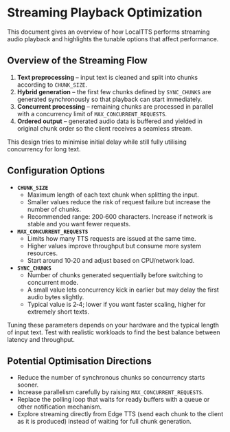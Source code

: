 # Streaming Playback Optimization

This document gives an overview of how LocalTTS performs streaming audio playback and highlights the tunable options that affect performance.

## Overview of the Streaming Flow

1. **Text preprocessing** – input text is cleaned and split into chunks according to `CHUNK_SIZE`.
2. **Hybrid generation** – the first few chunks defined by `SYNC_CHUNKS` are generated synchronously so that playback can start immediately.
3. **Concurrent processing** – remaining chunks are processed in parallel with a concurrency limit of `MAX_CONCURRENT_REQUESTS`.
4. **Ordered output** – generated audio data is buffered and yielded in original chunk order so the client receives a seamless stream.

This design tries to minimise initial delay while still fully utilising concurrency for long text.

## Configuration Options

- **`CHUNK_SIZE`**
  - Maximum length of each text chunk when splitting the input.
  - Smaller values reduce the risk of request failure but increase the number of chunks.
  - Recommended range: 200‑600 characters. Increase if network is stable and you want fewer requests.
- **`MAX_CONCURRENT_REQUESTS`**
  - Limits how many TTS requests are issued at the same time.
  - Higher values improve throughput but consume more system resources.
  - Start around 10‑20 and adjust based on CPU/network load.
- **`SYNC_CHUNKS`**
  - Number of chunks generated sequentially before switching to concurrent mode.
  - A small value lets concurrency kick in earlier but may delay the first audio bytes slightly.
  - Typical value is 2‑4; lower if you want faster scaling, higher for extremely short texts.

Tuning these parameters depends on your hardware and the typical length of input text. Test with realistic workloads to find the best balance between latency and throughput.

## Potential Optimisation Directions

- Reduce the number of synchronous chunks so concurrency starts sooner.
- Increase parallelism carefully by raising `MAX_CONCURRENT_REQUESTS`.
- Replace the polling loop that waits for ready buffers with a queue or other notification mechanism.
- Explore streaming directly from Edge TTS (send each chunk to the client as it is produced) instead of waiting for full chunk generation.

